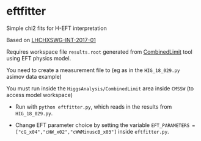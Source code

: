 # eftfitter
Simple chi2 fits for H-EFT interpretation 

Based on [LHCHXSWG-INT-2017-01](https://cds.cern.ch/record/2290628/files/LHCHXSWG-INT-2017-001.pdf)

Requires workspace file `results.root` generated from [CombinedLimit](https://github.com/cms-analysis/HiggsAnalysis-CombinedLimit) tool using EFT physics model.

You need to create a measurement file to (eg as in the `HIG_18_029.py` asimov data example)

You must run inside the `HiggsAnalysis/CombinedLimit` area inside `CMSSW` (to access model workspace)

   * Run with `python eftfitter.py`, which reads in the results from `HIG_18_029.py`.

   * Change EFT parameter choice by setting the variable `EFT_PARAMETERS = ["cG_x04","cHW_x02","cWWMinuscB_x03"]` inside `eftfitter.py`.

